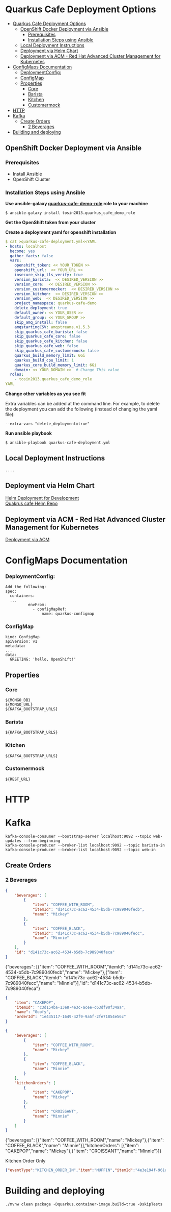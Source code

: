 # Quarkus Cafe Deployment Options 
- [Quarkus Cafe Deployment Options](#quarkus-cafe-deployment-options)
  * [OpenShift Docker Deployment via Ansible](#openshift-docker-deployment-via-ansible)
    + [Prerequisites](#prerequisites)
    + [Installation Steps using Ansible](#installation-steps-using-ansible)
  * [Local Deployment Instructions](#local-deployment-instructions)
  * [Deployment via Helm Chart](#deployment-via-helm-chart)
  * [Deployment via ACM - Red Hat Advanced Cluster Management for Kubernetes](#deployment-via-acm---red-hat-advanced-cluster-management-for-kubernetes)
- [ConfigMaps Documentation](#configmaps-documentation)
    + [DeploymentConfig:](#deploymentconfig-)
    + [ConfigMap](#configmap)
  * [Properties](#properties)
    + [Core](#core)
    + [Barista](#barista)
    + [Kitchen](#kitchen)
    + [Customermock](#customermock)
- [HTTP](#http)
- [Kafka](#kafka)
  * [Create Orders](#create-orders)
    + [2 Beverages](#2-beverages)
- [Building and deploying](#building-and-deploying)


## OpenShift Docker Deployment via Ansible 

### Prerequisites
* Install Ansible 
* OpenShift Cluster

### Installation Steps using Ansible 
**Use ansible-galaxy [quarkus-cafe-demo-role](https://github.com/tosin2013/quarkus-cafe-demo-role)  role to your machine**  
```shell
$ ansible-galaxy install tosin2013.quarkus_cafe_demo_role
```

**Get the OpenShift token from your cluster**  

**Create a deployment yaml for openshift installation**  
```yaml
$ cat >quarkus-cafe-deployment.yml<<YAML
- hosts: localhost
  become: yes
  gather_facts: false
  vars:
    openshift_token: << YOUR_TOKEN >>
    openshift_url:  << YOUR_URL >>
    insecure_skip_tls_verify: true
    version_barista:  << DESIRED_VERSION >>
    version_core:  << DESIRED_VERSION >>
    version_customermocker:  << DESIRED_VERSION >>
    version_kitchen:  << DESIRED_VERSION >>
    version_web:  << DESIRED_VERSION >>
    project_namespace: quarkus-cafe-demo
    delete_deployment: true
    default_owner: << YOUR_USER >>
    default_group: << YOUR_GROUP >>
    skip_amq_install: false
    amqstartingCSV: amqstreams.v1.5.3
    skip_quarkus_cafe_barista: false
    skip_quarkus_cafe_core: false
    skip_quarkus_cafe_kitchen: false
    skip_quarkus_cafe_web: false
    skip_quarkus_cafe_customermock: false
    quarkus_build_memory_limit: 6Gi
    quarkus_build_cpu_limit: 1
    quarkus_core_build_memory_limit: 6Gi
    domain: << YOUR_DOMAIN >>  # Change This value
  roles:
    - tosin2013.quarkus_cafe_demo_role
YAML
```


**Change other variables as you see fit**  

Extra variables can be added at the command line.  For example, to delete the deployment you can add the following (instead of changing the yaml file):
```
--extra-vars "delete_deployment=true"
```
**Run ansible playbook**  
```shell
$ ansible-playbook quarkus-cafe-deployment.yml
```

## Local Deployment Instructions
```
....
```

##  Deployment via Helm Chart 
[Helm Deployment for Development](helm-deployment)  
[Quakrus cafe Helm Repo](https://github.com/tosin2013/quarkus-cafe-helm-chart/releases)

## Deployment via ACM - Red Hat Advanced Cluster Management for Kubernetes
[Deployment via ACM](acm-deployment)

# ConfigMaps Documentation

### DeploymentConfig:
```
Add the following: 
spec:
  containers:
  ...
          envFrom:
            - configMapRef:
                name: quarkus-configmap
```

### ConfigMap
```
kind: ConfigMap
apiVersion: v1
metadata:
...
data:
  GREETING: 'hello, OpenShift!'
```
## Properties

### Core
```
${MONGO_DB}
${MONGO_URL}
${KAFKA_BOOTSTRAP_URLS}
```

### Barista
```
${KAFKA_BOOTSTRAP_URLS}
```

### Kitchen
```
${KAFKA_BOOTSTRAP_URLS}
```

### Customermock
```
${REST_URL}
```
# HTTP

# Kafka

```shell
kafka-console-consumer --bootstrap-server localhost:9092 --topic web-updates --from-beginning
kafka-console-producer --broker-list localhost:9092 --topic barista-in
kafka-console-producer --broker-list localhost:9092 --topic web-in
```

## Create Orders

### 2 Beverages
```json
{
    "beverages": [
        {
            "item": "COFFEE_WITH_ROOM",
            "itemId": "d141c73c-ac62-4534-b5db-7c989040fecb",
            "name": "Mickey"
        },
        {
            "item": "COFFEE_BLACK",
            "itemId": "d141c73c-ac62-4534-b5db-7c989040fecc",
            "name": "Minnie"
        }
    ],
    "id": "d141c73c-ac62-4534-b5db-7c989040feca"
}
```

{"beverages": [{"item": "COFFEE_WITH_ROOM","itemId": "d141c73c-ac62-4534-b5db-7c989040fecb","name": "Mickey"},{"item": "COFFEE_BLACK","itemId": "d141c73c-ac62-4534-b5db-7c989040fecc","name": "Minnie"}],"id": "d141c73c-ac62-4534-b5db-7c989040feca"}
```json
{
    "item": "CAKEPOP",
    "itemId": "c3d154ba-13e8-4e3c-acee-c63df90f34aa",
    "name": "Goofy",
    "orderId": "1e435117-1649-42f9-9a5f-2fe71854e56c"
}
```
```json
{
    "beverages": [
        {
            "item": "COFFEE_WITH_ROOM",
            "name": "Mickey"
        },
        {
            "item": "COFFEE_BLACK",
            "name": "Minnie"
        }
    ],
    "kitchenOrders": [
        {
            "item": "CAKEPOP",
            "name": "Mickey"
        },
        {
            "item": "CROISSANT",
            "name": "Minnie"
        }
    ]
}
```

{"beverages": [{"item": "COFFEE_WITH_ROOM","name": "Mickey"},{"item": "COFFEE_BLACK","name": "Minnie"}],"kitchenOrders": [{"item": "CAKEPOP","name": "Mickey"},{"item": "CROISSANT","name": "Minnie"}]}

Kitchen Order Only
```json
{"eventType":"KITCHEN_ORDER_IN","item":"MUFFIN","itemId":"4e3e194f-961a-4a02-923b-26704cf30097","name":"Laurel","orderId":"6593f77c-8d36-4570-8b27-a0bccacf0bfb"}
```



# Building and deploying

```shell
./mvnw clean package -Dquarkus.container-image.build=true -DskipTests
```